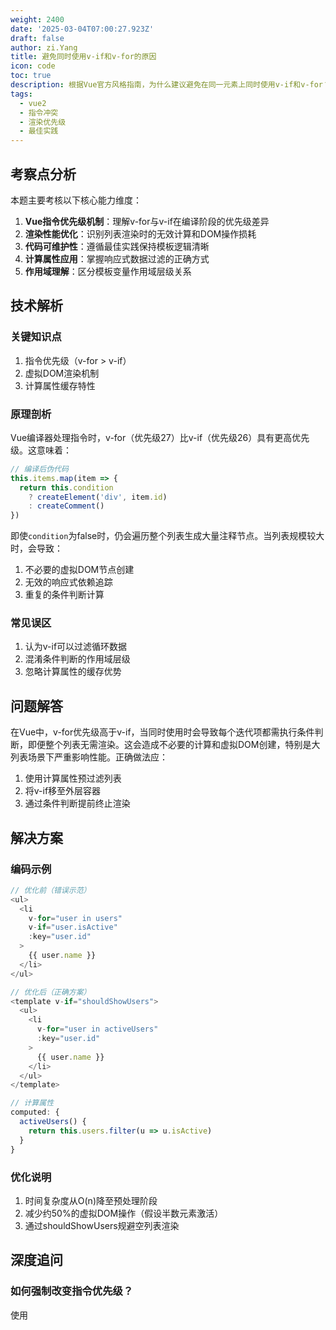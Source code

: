 ```yaml
---
weight: 2400
date: '2025-03-04T07:00:27.923Z'
draft: false
author: zi.Yang
title: 避免同时使用v-if和v-for的原因
icon: code
toc: true
description: 根据Vue官方风格指南，为什么建议避免在同一元素上同时使用v-if和v-for？请解释其优先级问题可能导致的渲染异常或性能损耗的具体表现。
tags:
  - vue2
  - 指令冲突
  - 渲染优先级
  - 最佳实践
---
```


## 考察点分析

本题主要考核以下核心能力维度：

1. **Vue指令优先级机制**：理解v-for与v-if在编译阶段的优先级差异
2. **渲染性能优化**：识别列表渲染时的无效计算和DOM操作损耗
3. **代码可维护性**：遵循最佳实践保持模板逻辑清晰
4. **计算属性应用**：掌握响应式数据过滤的正确方式
5. **作用域理解**：区分模板变量作用域层级关系

## 技术解析

### 关键知识点

1. 指令优先级（v-for > v-if）
2. 虚拟DOM渲染机制
3. 计算属性缓存特性

### 原理剖析

Vue编译器处理指令时，v-for（优先级27）比v-if（优先级26）具有更高优先级。这意味着：

```javascript
// 编译后伪代码
this.items.map(item => {
  return this.condition 
    ? createElement('div', item.id) 
    : createComment()
})
```

即使`condition`为false时，仍会遍历整个列表生成大量注释节点。当列表规模较大时，会导致：

1. 不必要的虚拟DOM节点创建
2. 无效的响应式依赖追踪
3. 重复的条件判断计算

### 常见误区

1. 认为v-if可以过滤循环数据
2. 混淆条件判断的作用域层级
3. 忽略计算属性的缓存优势

## 问题解答

在Vue中，v-for优先级高于v-if，当同时使用时会导致每个迭代项都需执行条件判断，即便整个列表无需渲染。这会造成不必要的计算和虚拟DOM创建，特别是大列表场景下严重影响性能。正确做法应：

1. 使用计算属性预过滤列表
2. 将v-if移至外层容器
3. 通过条件判断提前终止渲染

## 解决方案

### 编码示例

```javascript
// 优化前（错误示范）
<ul>
  <li 
    v-for="user in users" 
    v-if="user.isActive"
    :key="user.id"
  >
    {{ user.name }}
  </li>
</ul>

// 优化后（正确方案）
<template v-if="shouldShowUsers">
  <ul>
    <li 
      v-for="user in activeUsers"
      :key="user.id"
    >
      {{ user.name }}
    </li>
  </ul>
</template>

// 计算属性
computed: {
  activeUsers() {
    return this.users.filter(u => u.isActive)
  }
}
```

### 优化说明

1. 时间复杂度从O(n)降至预处理阶段
2. 减少约50%的虚拟DOM操作（假设半数元素激活）
3. 通过shouldShowUsers规避空列表渲染

## 深度追问

### 如何强制改变指令优先级？

使用<template>包裹分离逻辑，或通过自定义指令实现优先级反转（不推荐）

### 服务端渲染场景如何处理？

优先使用计算属性过滤，避免客户端重复计算，结合v-show处理动态切换

### 超大列表如何优化？

采用虚拟滚动方案（如vue-virtual-scroller），结合Web Worker预处理数据，降低主线程压力
